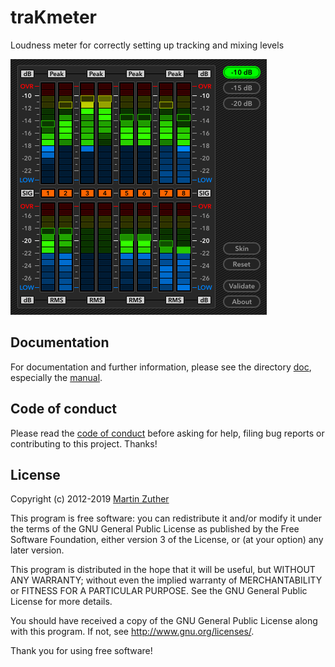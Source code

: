 # traKmeter

Loudness meter for correctly setting up tracking and mixing levels

![Screenshot](./doc/include/images/trakmeter.png)

## Documentation

For documentation and further information, please see the directory
[doc][], especially the [manual][].

## Code of conduct

Please read the [code of conduct][COC] before asking for help, filing
bug reports or contributing to this project.  Thanks!

## License

Copyright (c) 2012-2019 [Martin Zuther][]

This program is free software: you can redistribute it and/or modify
it under the terms of the GNU General Public License as published by
the Free Software Foundation, either version 3 of the License, or
(at your option) any later version.

This program is distributed in the hope that it will be useful,
but WITHOUT ANY WARRANTY; without even the implied warranty of
MERCHANTABILITY or FITNESS FOR A PARTICULAR PURPOSE.  See the
GNU General Public License for more details.

You should have received a copy of the GNU General Public License
along with this program.  If not, see <http://www.gnu.org/licenses/>.

Thank you for using free software!


[Martin Zuther]:  http://www.mzuther.de/
[COC]:            https://github.com/mzuther/traKmeter/tree/master/CODE_OF_CONDUCT.markdown
[doc]:            https://github.com/mzuther/traKmeter/tree/master/doc/
[manual]:         https://github.com/mzuther/traKmeter/raw/master/doc/trakmeter.pdf
